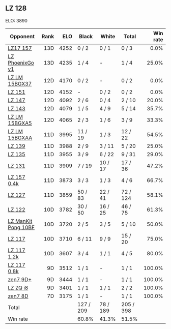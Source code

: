## LZ 128 ##

ELO: 3890

Opponent | Rank | ELO | Black | White | Total | Win rate
---------|-----:|----:|-------|-------|-------|-------:
[LZ17 157](LZ17%20157.md) | 13D | 4252 | 0 / 2 | 0 / 1 | 0 / 3 | 0.0%
[LZ PhoenixGo v1](LZ%20PhoenixGo%20v1.md) | 13D | 4235 | 1 / 4 | - | 1 / 4 | 25.0%
[LZ LM 15BGX37](LZ%20LM%2015BGX37.md) | 12D | 4170 | 0 / 2 | - | 0 / 2 | 0.0%
[LZ 151](LZ%20151.md) | 12D | 4152 | - | 0 / 2 | 0 / 2 | 0.0%
[LZ 147](LZ%20147.md) | 12D | 4092 | 2 / 6 | 0 / 4 | 2 / 10 | 20.0%
[LZ 143](LZ%20143.md) | 12D | 4079 | 1 / 5 | 4 / 9 | 5 / 14 | 35.7%
[LZ LM 15BGXA5](LZ%20LM%2015BGXA5.md) | 12D | 4065 | 2 / 3 | 1 / 6 | 3 / 9 | 33.3%
[LZ LM 15BGXAA](LZ%20LM%2015BGXAA.md) | 11D | 3995 | 11 / 19 | 1 / 3 | 12 / 22 | 54.5%
[LZ 139](LZ%20139.md) | 11D | 3988 | 2 / 9 | 3 / 11 | 5 / 20 | 25.0%
[LZ 135](LZ%20135.md) | 11D | 3955 | 3 / 9 | 6 / 22 | 9 / 31 | 29.0%
[LZ 131](LZ%20131.md) | 11D | 3909 | 7 / 19 | 10 / 17 | 17 / 36 | 47.2%
[LZ 157 0.4k](LZ%20157%200.4k.md) | 11D | 3873 | 3 / 3 | 1 / 3 | 4 / 6 | 66.7%
[LZ 127](LZ%20127.md) | 11D | 3859 | 50 / 83 | 22 / 41 | 72 / 124 | 58.1%
[LZ 122](LZ%20122.md) | 10D | 3782 | 30 / 50 | 16 / 25 | 46 / 75 | 61.3%
[LZ ManKit Pong 10BF](LZ%20ManKit%20Pong%2010BF.md) | 10D | 3720 | 2 / 5 | 3 / 5 | 5 / 10 | 50.0%
[LZ 117](LZ%20117.md) | 10D | 3710 | 6 / 11 | 9 / 9 | 15 / 20 | 75.0%
[LZ 117 1.2k](LZ%20117%201.2k.md) | 10D | 3607 | 3 / 4 | 1 / 1 | 4 / 5 | 80.0%
[LZ 117 0.8k](LZ%20117%200.8k.md) | 9D | 3512 | 1 / 1 | - | 1 / 1 | 100.0%
[zen7 9D+](zen7%209D+.md) | 9D | 3444 | 1 / 1 | - | 1 / 1 | 100.0%
[LZ ZQ i8](LZ%20ZQ%20i8.md) | 9D | 3401 | 1 / 1 | 1 / 1 | 2 / 2 | 100.0%
[zen7 8D](zen7%208D.md) | 7D | 3175 | 1 / 1 | - | 1 / 1 | 100.0%
Total | | | 127 / 209 | 78 / 189 | 205 / 398 | 
Win rate| | | 60.8% | 41.3% | 51.5% | 

